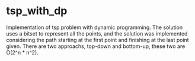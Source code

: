 # tsp_with_dp
Implementation of tsp problem with dynamic programming. The solution uses a bitset to represent all the points, and the solution was implemented considering the path starting at the first point and finishing at the last point given.
There are two approachs, top-down and bottom-up, these two are O(2^n * n^2).
